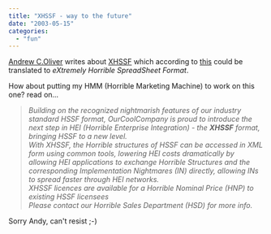 ```yaml
---
title: "XHSSF - way to the future"
date: "2003-05-15"
categories: 
  - "fun"
---
```


[Andrew C.Oliver](http://linuxintegrators.com/hl30/blog/) writes about [XHSSF](http://marc.theaimsgroup.com/?l=xml-cocoon-dev&m=105295851310533&w=2) which according to [this](http://jakarta.apache.org/poi/) could be translated to _eXtremely Horrible SpreadSheet Format_.

How about putting my HMM (Horrible Marketing Machine) to work on this one? read on...

> _Building on the recognized nightmarish features of our industry standard HSSF format, OurCoolCompany is proud to introduce the next step in HEI (Horrible Enterprise Integration) - the **XHSSF** format, bringing HSSF to a new level.  
> With XHSSF, the Horrible structures of HSSF can be accessed in XML form using common tools, lowering HEI costs dramatically by allowing HEI applications to exchange Horrible Structures and the corresponding Implementation Nightmares (IN) directly, allowing INs to spread faster through HEI networks.  
> XHSSF licences are available for a Horrible Nominal Price (HNP) to existing HSSF licensees  
> Please contact our Horrible Sales Department (HSD) for more info._

Sorry Andy, can't resist ;-)
